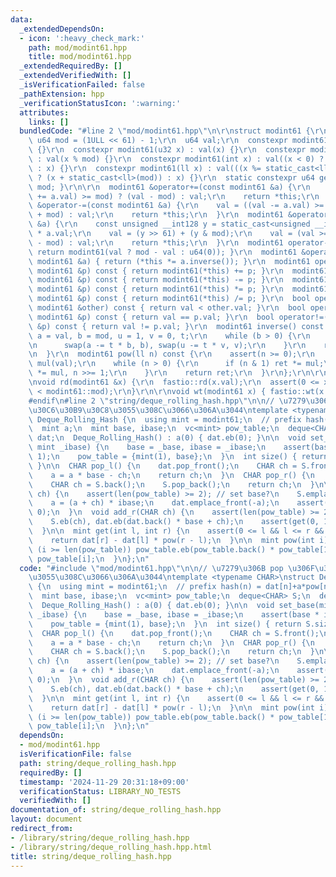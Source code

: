 ```yaml
---
data:
  _extendedDependsOn:
  - icon: ':heavy_check_mark:'
    path: mod/modint61.hpp
    title: mod/modint61.hpp
  _extendedRequiredBy: []
  _extendedVerifiedWith: []
  _isVerificationFailed: false
  _pathExtension: hpp
  _verificationStatusIcon: ':warning:'
  attributes:
    links: []
  bundledCode: "#line 2 \"mod/modint61.hpp\"\n\r\nstruct modint61 {\r\n  static constexpr\
    \ u64 mod = (1ULL << 61) - 1;\r\n  u64 val;\r\n  constexpr modint61() : val(0ULL)\
    \ {}\r\n  constexpr modint61(u32 x) : val(x) {}\r\n  constexpr modint61(u64 x)\
    \ : val(x % mod) {}\r\n  constexpr modint61(int x) : val((x < 0) ? (x + static_cast<ll>(mod))\
    \ : x) {}\r\n  constexpr modint61(ll x) : val(((x %= static_cast<ll>(mod)) < 0)\
    \ ? (x + static_cast<ll>(mod)) : x) {}\r\n  static constexpr u64 get_mod() { return\
    \ mod; }\r\n\r\n  modint61 &operator+=(const modint61 &a) {\r\n    val = ((val\
    \ += a.val) >= mod) ? (val - mod) : val;\r\n    return *this;\r\n  }\r\n  modint61\
    \ &operator-=(const modint61 &a) {\r\n    val = ((val -= a.val) >= mod) ? (val\
    \ + mod) : val;\r\n    return *this;\r\n  }\r\n  modint61 &operator*=(const modint61\
    \ &a) {\r\n    const unsigned __int128 y = static_cast<unsigned __int128>(val)\
    \ * a.val;\r\n    val = (y >> 61) + (y & mod);\r\n    val = (val >= mod) ? (val\
    \ - mod) : val;\r\n    return *this;\r\n  }\r\n  modint61 operator-() const {\
    \ return modint61(val ? mod - val : u64(0)); }\r\n  modint61 &operator/=(const\
    \ modint61 &a) { return (*this *= a.inverse()); }\r\n  modint61 operator+(const\
    \ modint61 &p) const { return modint61(*this) += p; }\r\n  modint61 operator-(const\
    \ modint61 &p) const { return modint61(*this) -= p; }\r\n  modint61 operator*(const\
    \ modint61 &p) const { return modint61(*this) *= p; }\r\n  modint61 operator/(const\
    \ modint61 &p) const { return modint61(*this) /= p; }\r\n  bool operator<(const\
    \ modint61 &other) const { return val < other.val; }\r\n  bool operator==(const\
    \ modint61 &p) const { return val == p.val; }\r\n  bool operator!=(const modint61\
    \ &p) const { return val != p.val; }\r\n  modint61 inverse() const {\r\n    ll\
    \ a = val, b = mod, u = 1, v = 0, t;\r\n    while (b > 0) {\r\n      t = a / b;\r\
    \n      swap(a -= t * b, b), swap(u -= t * v, v);\r\n    }\r\n    return modint61(u);\r\
    \n  }\r\n  modint61 pow(ll n) const {\r\n    assert(n >= 0);\r\n    modint61 ret(1),\
    \ mul(val);\r\n    while (n > 0) {\r\n      if (n & 1) ret *= mul;\r\n      mul\
    \ *= mul, n >>= 1;\r\n    }\r\n    return ret;\r\n  }\r\n};\r\n\r\n#ifdef FASTIO\r\
    \nvoid rd(modint61 &x) {\r\n  fastio::rd(x.val);\r\n  assert(0 <= x.val && x.val\
    \ < modint61::mod);\r\n}\r\n\r\nvoid wt(modint61 x) { fastio::wt(x.val); }\r\n\
    #endif\n#line 2 \"string/deque_rolling_hash.hpp\"\n\n// \u7279\u306B pop \u306F\
    \u30C6\u30B9\u30C8\u3055\u308C\u3066\u306A\u3044\ntemplate <typename CHAR>\nstruct\
    \ Deque_Rolling_Hash {\n  using mint = modint61;\n  // prefix hash(n) = dat[n]+a*pow[n]\n\
    \  mint a;\n  mint base, ibase;\n  vc<mint> pow_table;\n  deque<CHAR> S;\n  deque<mint>\
    \ dat;\n  Deque_Rolling_Hash() : a(0) { dat.eb(0); }\n\n  void set_base(mint _base,\
    \ mint _ibase) {\n    base = _base, ibase = _ibase;\n    assert(base * ibase ==\
    \ 1);\n    pow_table = {mint(1), base};\n  }\n  int size() { return S.size();\
    \ }\n\n  CHAR pop_l() {\n    dat.pop_front();\n    CHAR ch = S.front();\n    S.pop_front();\n\
    \    a = a * base - ch;\n    return ch;\n  }\n  CHAR pop_r() {\n    dat.pop_back();\n\
    \    CHAR ch = S.back();\n    S.pop_back();\n    return ch;\n  }\n\n  void add_l(CHAR\
    \ ch) {\n    assert(len(pow_table) >= 2); // set base?\n    S.emplace_front(ch);\n\
    \    a = (a + ch) * ibase;\n    dat.emplace_front(-a);\n    assert(get(0, 1) !=\
    \ 0);\n  }\n  void add_r(CHAR ch) {\n    assert(len(pow_table) >= 2); // set base?\n\
    \    S.eb(ch), dat.eb(dat.back() * base + ch);\n    assert(get(0, 1) != 0);\n\
    \  }\n\n  mint get(int l, int r) {\n    assert(0 <= l && l <= r && r <= len(S));\n\
    \    return dat[r] - dat[l] * pow(r - l);\n  }\n\n  mint pow(int i) {\n    while\
    \ (i >= len(pow_table)) pow_table.eb(pow_table.back() * pow_table[1]);\n    return\
    \ pow_table[i];\n  }\n};\n"
  code: "#include \"mod/modint61.hpp\"\n\n// \u7279\u306B pop \u306F\u30C6\u30B9\u30C8\
    \u3055\u308C\u3066\u306A\u3044\ntemplate <typename CHAR>\nstruct Deque_Rolling_Hash\
    \ {\n  using mint = modint61;\n  // prefix hash(n) = dat[n]+a*pow[n]\n  mint a;\n\
    \  mint base, ibase;\n  vc<mint> pow_table;\n  deque<CHAR> S;\n  deque<mint> dat;\n\
    \  Deque_Rolling_Hash() : a(0) { dat.eb(0); }\n\n  void set_base(mint _base, mint\
    \ _ibase) {\n    base = _base, ibase = _ibase;\n    assert(base * ibase == 1);\n\
    \    pow_table = {mint(1), base};\n  }\n  int size() { return S.size(); }\n\n\
    \  CHAR pop_l() {\n    dat.pop_front();\n    CHAR ch = S.front();\n    S.pop_front();\n\
    \    a = a * base - ch;\n    return ch;\n  }\n  CHAR pop_r() {\n    dat.pop_back();\n\
    \    CHAR ch = S.back();\n    S.pop_back();\n    return ch;\n  }\n\n  void add_l(CHAR\
    \ ch) {\n    assert(len(pow_table) >= 2); // set base?\n    S.emplace_front(ch);\n\
    \    a = (a + ch) * ibase;\n    dat.emplace_front(-a);\n    assert(get(0, 1) !=\
    \ 0);\n  }\n  void add_r(CHAR ch) {\n    assert(len(pow_table) >= 2); // set base?\n\
    \    S.eb(ch), dat.eb(dat.back() * base + ch);\n    assert(get(0, 1) != 0);\n\
    \  }\n\n  mint get(int l, int r) {\n    assert(0 <= l && l <= r && r <= len(S));\n\
    \    return dat[r] - dat[l] * pow(r - l);\n  }\n\n  mint pow(int i) {\n    while\
    \ (i >= len(pow_table)) pow_table.eb(pow_table.back() * pow_table[1]);\n    return\
    \ pow_table[i];\n  }\n};\n"
  dependsOn:
  - mod/modint61.hpp
  isVerificationFile: false
  path: string/deque_rolling_hash.hpp
  requiredBy: []
  timestamp: '2024-11-29 20:31:18+09:00'
  verificationStatus: LIBRARY_NO_TESTS
  verifiedWith: []
documentation_of: string/deque_rolling_hash.hpp
layout: document
redirect_from:
- /library/string/deque_rolling_hash.hpp
- /library/string/deque_rolling_hash.hpp.html
title: string/deque_rolling_hash.hpp
---
```

